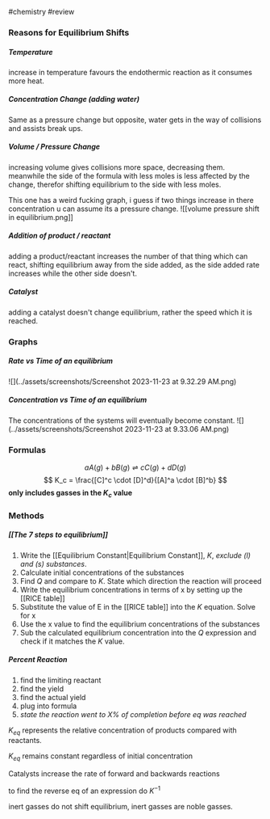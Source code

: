 #chemistry #review 
### Reasons for Equilibrium Shifts

##### Temperature
increase in temperature favours the endothermic reaction as it consumes more heat.
##### Concentration Change (adding water)
Same as a pressure change but opposite, water gets in the way of collisions and assists break ups.
##### Volume / Pressure Change
increasing volume gives collisions more space, decreasing them. meanwhile the side of the formula with less moles is less affected by the change, therefor shifting equilibrium to the side with less moles.

This one has a weird fucking graph, i guess if two things increase in there concentration u can assume its a pressure change.
![[volume pressure shift in equilibrium.png]]
##### Addition of product / reactant
adding a product/reactant increases the number of that thing which can react, shifting equilibrium away from the side added, as the side added rate increases while the other side doesn't.
##### Catalyst
adding a catalyst doesn't change equilibrium, rather the speed which it is reached.

### Graphs

##### Rate vs Time of an equilibrium
![](../assets/screenshots/Screenshot 2023-11-23 at 9.32.29 AM.png)
##### Concentration vs Time of an equilibrium
The concentrations of the systems will eventually become constant.
![](../assets/screenshots/Screenshot 2023-11-23 at 9.33.06 AM.png)



### Formulas
$$
aA(g) + bB(g) \rightleftharpoons cC(g) + dD(g)
$$
$$
K_c = \frac{[C]^c \cdot [D]^d}{[A]^a \cdot [B]^b}
$$
**only includes gasses in the $K_c$ value**

### Methods
##### [[The 7 steps to equilibrium]]
1. Write the [[Equilibrium Constant|Equilibrium Constant]], $K$, *exclude $(l)$ and $(s)$ substances*. 
2. Calculate initial concentrations of the substances
3. Find $Q$ and compare to $K$. State which direction the reaction will proceed
4. Write the equilibrium concentrations in terms of x by setting up the [[RICE table]]
5. Substitute the value of E in the [[RICE table]] into the $K$ equation. Solve for x
6. Use the x value to find the equilibrium concentrations of the substances
7. Sub the calculated equilibrium concentration into the $Q$ expression and check if it matches the $K$ value.

##### Percent Reaction
1. find the limiting reactant
2. find the yield
3. find the actual yield
4. plug into formula
5. *state the reaction went to $X\%$ of completion before eq was reached*


$K_{eq}$ represents the relative concentration of products compared with reactants.

$K_{eq}$ remains constant regardless of initial concentration

Catalysts increase the rate of forward and backwards reactions

to find the reverse eq of an expression do $K^{-1}$

inert gasses do not shift equilibrium, inert gasses are noble gasses.
